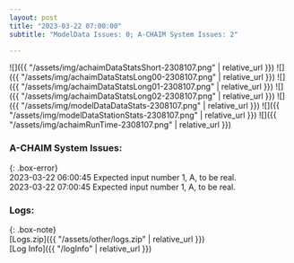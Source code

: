 ```yaml
---
layout: post
title: "2023-03-22 07:00:00"
subtitle: "ModelData Issues: 0; A-CHAIM System Issues: 2"

---
```


![]({{ "/assets/img/achaimDataStatsShort-2308107.png" | relative_url }})
![]({{ "/assets/img/achaimDataStatsLong00-2308107.png" | relative_url }})
![]({{ "/assets/img/achaimDataStatsLong01-2308107.png" | relative_url }})
![]({{ "/assets/img/achaimDataStatsLong02-2308107.png" | relative_url }})
![]({{ "/assets/img/modelDataDataStats-2308107.png" | relative_url }})
![]({{ "/assets/img/modelDataStationStats-2308107.png" | relative_url }})
![]({{ "/assets/img/achaimRunTime-2308107.png" | relative_url }})



### A-CHAIM System Issues:  
  
{: .box-error}  
2023-03-22 06:00:45 Expected input number 1, A, to be real.  
2023-03-22 07:00:45 Expected input number 1, A, to be real.  

### Logs:  
  
{: .box-note}  
[Logs.zip]({{ "/assets/other/logs.zip" | relative_url }})  
[Log Info]({{ "/logInfo" | relative_url }})  

